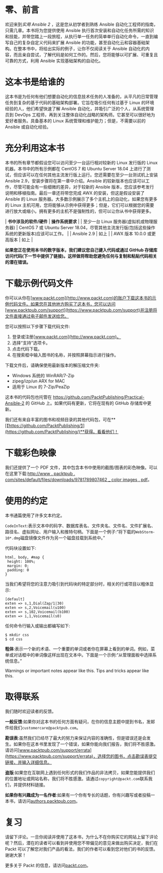 # 零、前言

欢迎来到*实用 Ansible 2* ，这是您从初学者到熟练 Ansible 自动化工程师的指南，只需几章。本书将为您提供使用 Ansible 执行首次安装和自动化任务所需的知识和技能，并带您踏上一段旅程，从执行单一任务的简单单行自动化命令，一直到编写自己的复杂自定义代码来扩展 Ansible 的功能，甚至自动化云和容器基础架构。在整本书中，将给出实际的例子，让你不仅阅读关于 Ansible 自动化的内容，而且亲自尝试，了解代码是如何工作的。然后，您将能够以可扩展、可重复且可靠的方式，利用 Ansible 实现基础架构的自动化。

# 这本书是给谁的

这本书是为任何有他们想要自动化的信息技术任务的人准备的，从平凡的日常管理任务到复杂的基于代码的基础架构部署。它旨在吸引任何有过基于 Linux 的环境经验的人，他们希望快速了解 Ansible 自动化，并吸引广泛的个人，从系统管理员到 DevOps 工程师，再到关注整体自动化战略的架构师。它甚至可以很好地为爱好者服务。具备基本的 Linux 系统管理和维护能力；但是，不需要以前的 Ansible 或自动化经验。

# 充分利用这本书

本书的所有章节都假设您可以访问至少一台运行相对较新的 Linux 发行版的 Linux 机器。本书中的所有示例都在 CentOS 7 和 Ubuntu Server 18.04 上进行了测试，但应该可以在任何其他主流发行版上运行。您还需要在至少一台测试机上安装 Ansible 2.9，安装步骤将在第一章中介绍。Ansible 的较新版本也应该可以工作，尽管可能会有一些细微的差异，对于较新的 Ansible 版本，您应该参考发行说明和移植指南。最后一章还将带您完成 AWX 的安装，但这是假设安装了 Ansible 的 Linux 服务器。大多数示例展示了多个主机上的自动化，如果您有更多的 Linux 主机可用，您将能够从示例中获得更多；但是，它们可以根据您的需要进行放大或缩小。拥有更多的主机不是强制性的，但可以让你从书中获得更多。

| **书中涉及的软件/硬件** | **操作系统要求** |
| 至少一台 Linux 服务器(虚拟机或物理服务器) | CentOS 7 或 Ubuntu Server 18.04，尽管其他主流发行版(包括这些操作系统的更新版本)应该可以工作。 |
| Ansible 2.9 | 如上 |
| AWX 版本 10.0.0 或更高版本 | 如上 |

**如果您正在使用本书的数字版本，我们建议您自己键入代码或通过 GitHub 存储库访问代码(下一节中提供了链接)。这样做将帮助您避免任何与复制和粘贴代码相关的潜在错误。**

# 下载示例代码文件

你可以从你在[www.packt.com](http://www.packt.com)的账户下载这本书的示例代码文件。如果您在其他地方购买了这本书，您可以访问[www.packtpub.com/support](https://www.packtpub.com/support)并注册将文件直接通过电子邮件发送给您。

您可以按照以下步骤下载代码文件:

1.  登录或注册[www.packt.com](http://www.packt.com)。
2.  选择“支持”选项卡。
3.  点击代码下载。
4.  在搜索框中输入图书的名称，并按照屏幕指示进行操作。

下载文件后，请确保使用最新版本的解压缩文件夹:

*   Windows 系统的 WinRAR/7-Zip
*   zipeg/izp/un ARX for MAC
*   适用于 Linux 的 7-Zip/PeaZip

这本书的代码包也托管在 https://github.com/PacktPublishing/Practical-Ansible-2 的 GitHub 上。如果代码有更新，它将在现有的 GitHub 存储库中更新。

我们还有来自丰富的图书和视频目录的其他代码包，可在**[【https://github.com/PacktPublishing/】](https://github.com/PacktPublishing/)**获得。看看他们！

# 下载彩色映像

我们还提供了一个 PDF 文件，其中包含本书中使用的截图/图表的彩色映像。可以在这里下载:[http://www . packtpub . com/sites/default/files/downloads/9781789807462 _ color images . pdf](_ColorImages.pdf)。

# 使用的约定

本书通篇使用了许多文本约定。

`CodeInText`:表示文本中的码字、数据库表名、文件夹名、文件名、文件扩展名、路径名、虚拟网址、用户输入和推特句柄。下面是一个例子:“将下载的`WebStorm-10*.dmg`磁盘镜像文件作为另一个磁盘挂载到系统中。”

代码块设置如下:

```
html, body, #map {
 height: 100%; 
 margin: 0;
 padding: 0
}
```

当我们希望将您的注意力吸引到代码块的特定部分时，相关的行或项目以粗体显示:

```
[default]
exten => s,1,Dial(Zap/1|30)
exten => s,2,Voicemail(u100)
exten => s,102,Voicemail(b100)
exten => i,1,Voicemail(s0)
```

任何命令行输入或输出都编写如下:

```
$ mkdir css
$ cd css
```

**粗体**:表示一个新的术语、一个重要的单词或者你在屏幕上看到的单词。例如，菜单或对话框中的单词像这样出现在文本中。下面是一个示例:“从管理面板中选择系统信息。”

Warnings or important notes appear like this. Tips and tricks appear like this.

# 取得联系

我们随时欢迎读者的反馈。

**一般反馈**:如果你对这本书的任何方面有疑问，在你的信息主题中提到书名，发邮件给我们`customercare@packtpub.com`。

**勘误表**:虽然我们已经尽了最大的努力来保证内容的准确性，但是错误还是会发生。如果你在这本书里发现了一个错误，如果你能向我们报告，我们将不胜感激。请访问[www.packtpub.com/support/errata](https://www.packtpub.com/support/errata)，选择您的图书，点击勘误表提交链接，并输入详细信息。

**盗版**:如果您在互联网上遇到任何形式的我们作品的非法拷贝，如果您能提供我们的位置地址或网站名称，我们将不胜感激。请通过`copyright@packt.com`联系我们，并提供材料链接。

**如果你有兴趣成为一名作者**:如果有一个你有专长的话题，你有兴趣写或者投稿一本书，请访问[authors.packtpub.com](http://authors.packtpub.com/)。

# 复习

请留下评论。一旦你阅读并使用了这本书，为什么不在你购买它的网站上留下评论呢？然后，潜在的读者可以看到并使用您不带偏见的意见来做出购买决定，我们在 Packt 可以了解您对我们产品的看法，我们的作者可以看到您对他们的书的反馈。谢谢大家！

更多关于 Packt 的信息，请访问[packt.com](http://www.packt.com/)。